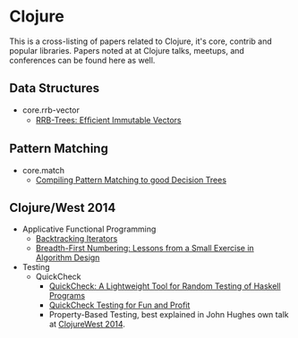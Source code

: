 # Clojure

This is a cross-listing of papers related to Clojure, it's core, contrib and popular libraries. Papers noted at at Clojure talks, meetups, and conferences can be found here as well.
## Data Structures
* core.rrb-vector
  * [RRB-Trees: Efﬁcient Immutable Vectors](http://infoscience.epfl.ch/record/169879/files/RMTrees.pdf)
## Pattern Matching
* core.match
  * [Compiling Pattern Matching to good Decision Trees](http://www.cs.tufts.edu/~nr/cs257/archive/luc-maranget/jun08.pdf)

## Clojure/West 2014
* Applicative Functional Programming 
  * [Backtracking Iterators](https://www.lri.fr/~filliatr/publis/enum2.pdf)
  * [Breadth-First Numbering: Lessons from a Small Exercise in Algorithm Design](http://www.cs.tufts.edu/~nr/cs257/archive/chris-okasaki/breadth-first.pdf)
* Testing
  * QuickCheck
    * [QuickCheck: A Lightweight Tool for Random Testing of Haskell Programs](http://www.cs.tufts.edu/~nr/cs257/archive/john-hughes/quick.pdf)
    * [QuickCheck Testing for Fun and Profit](http://people.inf.elte.hu/center/fulltext.pdf)
    * Property-Based Testing, best explained in John Hughes own talk at [ClojureWest 2014](https://www.youtube.com/watch?v=zi0rHwfiX1Q&list=PLZdCLR02grLp__wRg5OTavVj4wefg69hM).
